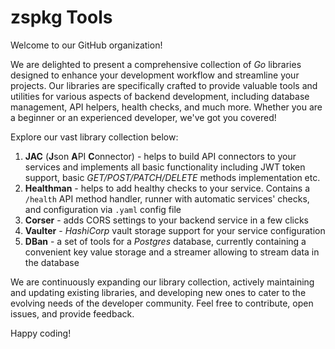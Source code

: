 # zspkg Tools
Welcome to our GitHub organization!

We are delighted to present a comprehensive collection of _Go_ libraries designed to enhance your development workflow 
and streamline your projects. Our libraries are specifically crafted to provide valuable tools and utilities for various aspects of backend development, 
including database management, API helpers, health checks, and much more. Whether you are a beginner or an experienced developer, we've got you covered!

Explore our vast library collection below:
1. **JAC** (**J**son **A**PI **C**onnector) - helps to build API connectors to your services and implements all basic functionality including JWT token support, basic _GET/POST/PATCH/DELETE_ methods implementation etc.   
2. **Healthman** - helps to add healthy checks to your service. Contains a `/health` API method handler, runner with automatic services' checks, and configuration via `.yaml` config file
3. **Corser** - adds CORS settings to your backend service in a few clicks
4. **Vaulter** - _HashiCorp_ vault storage support for your service configuration
5. **DBan** - a set of tools for a _Postgres_ database, currently containing a convenient key value storage and a streamer allowing to stream data in the database 

We are continuously expanding our library collection, actively maintaining and updating existing libraries, and developing new ones to cater to the evolving needs of the developer community. 
Feel free to contribute, open issues, and provide feedback.

Happy coding!
